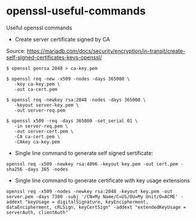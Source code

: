 # openssl-useful-commands
Useful openssl commands

* Create server certificate signed by CA

Source: https://mariadb.com/docs/security/encryption/in-transit/create-self-signed-certificates-keys-openssl/

```
$ openssl genrsa 2048 > ca-key.pem

$ openssl req -new -x509 -nodes -days 365000 \
   -key ca-key.pem \
   -out ca-cert.pem

$ openssl req -newkey rsa:2048 -nodes -days 365000 \
   -keyout server-key.pem \
   -out server-req.pem

$ openssl x509 -req -days 365000 -set_serial 01 \
   -in server-req.pem \
   -out server-cert.pem \
   -CA ca-cert.pem \
   -CAkey ca-key.pem
```

* Single line command to generate self signed sertificate:
```
openssl req -x509 -newkey rsa:4096 -keyout key.pem -out cert.pem -sha256 -days 365 -nodes
```

* Single line command to generate certificate with key usage extensions
```
openssl req -x509 -nodes -newkey rsa:2048 -keyout key.pem -out server.pem -days 7300 -subj '/CN=My Name/C=US/OU=My Unit/O=ACME' -addext "keyUsage = digitalSignature, keyEncipherment, dataEncipherment, cRLSign, keyCertSign" -addext "extendedKeyUsage = serverAuth, clientAuth"
```

